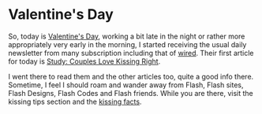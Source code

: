 # Valentine's Day

So, today is <a href="http://www.valentine.com/" title="visit the valentine website">Valentine's Day</a>, working a bit late in the night or rather more appropriately very early in the morning, I started receiving the usual daily newsletter from many subscription including that of <a href="http://www.wired.com/" title="visit wired online">wired</a>. Their first article for today is <a href="http://www.wired.com/news/culture/0,1284,57660,00.html">Study: Couples Love Kissing Right</a>.

I went there to read them and the other articles too, quite a good info there. Sometime, I feel I should roam and wander away from Flash, Flash sites, Flash Designs, Flash Codes and Flash friends. While you are there, visit the kissing tips section and the <a href="http://www.kissingbooth.com/kissingfacts.htm" title="kissing facts section">kissing facts</a>.

